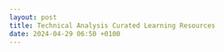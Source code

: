 ```yaml
---
layout: post
title: Technical Analysis Curated Learning Resources
date: 2024-04-29 06:50 +0100
---
```


